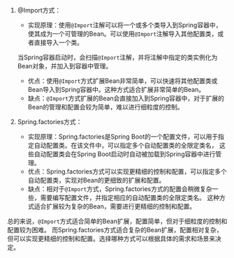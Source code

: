 1. @Import方式：
   - 实现原理：使用`@Import`注解可以将一个或多个类导入到Spring容器中，使其成为一个可管理的Bean。可以使用`@Import`注解导入其他配置类，或者直接导入一个类。

   当Spring容器启动时，会扫描`@Import`注解，并将注解中指定的类实例化为Bean对象，并加入到容器中管理。
   - 优点：使用`@Import`方式扩展Bean非常简单，可以快速将其他配置类或Bean导入到Spring容器中。这种方式适合扩展非常简单的Bean。
   - 缺点：`@Import`方式扩展的Bean会直接加入到Spring容器中，对于扩展的Bean的管理和配置会较为简单，难以进行细粒度的控制。

2. Spring.factories方式：
   - 实现原理：Spring.factories是Spring Boot的一个配置文件，可以用于指定自动配置类。在该文件中，可以指定多个自动配置类的全限定类名，
   这些自动配置类会在Spring Boot启动时自动被加载到Spring容器中进行管理。
   - 优点：Spring.factories方式可以实现更精细的控制和配置，可以指定多个自动配置类，实现对Bean的更细致的扩展和配置。
   - 缺点：相对于`@Import`方式，Spring.factories方式的配置会稍微复杂一些，需要编写配置文件，并指定相应的自动配置类的全限定类名。
   这种方式适合扩展较为复杂的Bean，需要进行更精细的控制和配置。

总的来说，`@Import`方式适合简单的Bean扩展，配置简单，但对于细粒度的控制和配置较为困难。
而Spring.factories方式适合复杂的Bean扩展，配置相对复杂，但可以实现更精细的控制和配置。选择哪种方式可以根据具体的需求和场景来决定。